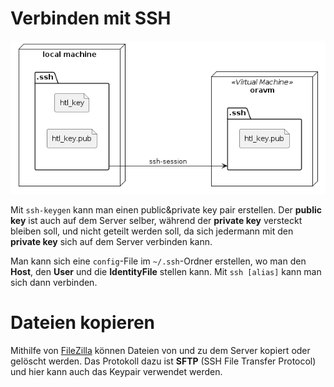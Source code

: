 # Verbinden mit SSH

![SSH overview](assets/3_ssh-overview.png)

Mit `ssh-keygen` kann man einen public&private key pair erstellen. Der **public key** ist auch auf dem Server selber, während der **private key** versteckt bleiben soll, und nicht geteilt werden soll, da sich jedermann mit den **private key** sich auf dem Server verbinden kann. 

Man kann sich eine `config`-File im `~/.ssh`-Ordner erstellen, wo man den **Host**, den **User** und die **IdentityFile** stellen kann. Mit `ssh [alias]` kann man sich dann verbinden.

# Dateien kopieren

Mithilfe von [FileZilla](https://filezilla-project.org/) können Dateien von und zu dem Server kopiert oder gelöscht werden. Das Protokoll dazu ist **SFTP** (SSH File Transfer Protocol) und hier kann auch das Keypair verwendet werden. 